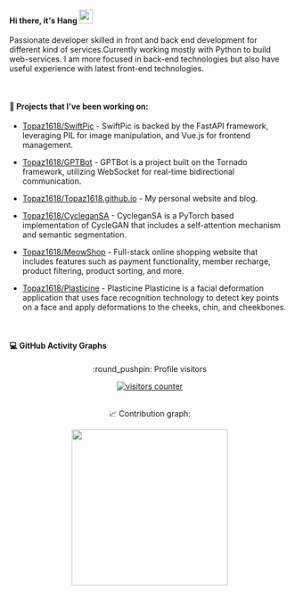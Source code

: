 ####  Hi there, it's Hang <img src="https://media.giphy.com/media/hvRJCLFzcasrR4ia7z/giphy.gif" width="25px">

Passionate developer skilled in front and back end development for different kind of services.Currently working mostly with Python to build web-services. I am more focused in back-end technologies but also have useful experience with latest front-end technologies.

<br>

####  🚀 Projects that I've been working on:

- [Topaz1618/SwiftPic](https://github.com/Topaz1618/SwiftPic) - SwiftPic is backed by the FastAPI framework, leveraging PIL for image manipulation, and Vue.js for frontend management.

- [Topaz1618/GPTBot](https://github.com/Topaz1618/GPTBot) - GPTBot is a project built on the Tornado framework, utilizing WebSocket for real-time bidirectional communication. 

- [Topaz1618/Topaz1618.github.io](https://github.com/Topaz1618/Topaz1618.github.io) - My personal website and blog.

- [Topaz1618/CycleganSA](https://github.com/Topaz1618/CycleganSA) - CycleganSA is a PyTorch based implementation of CycleGAN that includes a self-attention mechanism and semantic segmentation. 

- [Topaz1618/MeowShop](https://github.com/Topaz1618/MeowShop) - Full-stack online shopping website that includes features such as payment functionality, member recharge, product filtering, product sorting, and more.

- [Topaz1618/Plasticine](https://github.com/Topaz1618/Plasticine) - Plasticine Plasticine is a facial deformation application that uses face recognition technology to detect key points on a face and apply deformations to the cheeks, chin, and cheekbones.



 <br>
 
#### 💻  GitHub Activity Graphs 


<p align="center">:round_pushpin: Profile visitors</p>
<div align="center">
   <a href="https://github.com/Topaz1618">
    <img alt="visitors counter" src="https://profile-counter.glitch.me/Topaz1618/count.svg">
   </a>   
</div>

<br> 

<p align="center"> 📈 Contribution graph:</p>
<div align="center">
  <a href="https://github.com/Topaz1618">
    <img height="280em alt="GitHub Activity Graph" src="https://github-readme-activity-graph.vercel.app/graph?username=Topaz1618&bg_color=000000&color=9e4c98&line=9e4c98&point=ffffff&area=true&hide_border=true">
  </a>
</div>    



 <br>




<!---
Topaz1618/Topaz1618 is a ✨ special ✨ repository because its `README.md` (this file) appears on your GitHub profile.
You can click the Preview link to take a look at your changes.
--->
